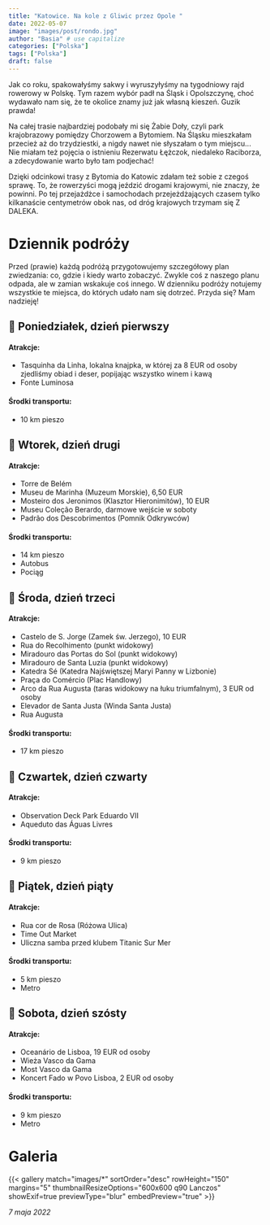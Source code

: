 ```yaml
---
title: "Katowice. Na kole z Gliwic przez Opole "
date: 2022-05-07
image: "images/post/rondo.jpg"
author: "Basia" # use capitalize
categories: ["Polska"]
tags: ["Polska"]
draft: false
---
```


Jak co roku, spakowałyśmy sakwy i wyruszyłyśmy na tygodniowy rajd rowerowy w Polskę. Tym razem wybór padł na Śląsk i Opolszczynę, choć wydawało nam się, że te okolice znamy już jak własną kieszeń. Guzik prawda! 

Na całej trasie najbardziej podobały mi się Żabie Doły, czyli park krajobrazowy pomiędzy Chorzowem a Bytomiem. Na Śląsku mieszkałam przecież aż do trzydziestki, a nigdy nawet nie słyszałam o tym miejscu... Nie miałam też pojęcia o istnieniu Rezerwatu Łężczok, niedaleko Raciborza, a zdecydowanie warto było tam podjechać!

Dzięki odcinkowi trasy z Bytomia do Katowic zdałam też sobie z czegoś sprawę. To, że rowerzyści mogą jeździć drogami krajowymi, nie znaczy, że powinni. Po tej przejażdżce i samochodach przejeżdżających czasem tylko kilkanaście centymetrów obok nas, od dróg krajowych trzymam się Z DALEKA.

# Dziennik podróży

Przed (prawie) każdą podróżą przygotowujemy szczegółowy plan zwiedzania: co, gdzie i kiedy warto zobaczyć. Zwykle coś z naszego planu odpada, ale w zamian wskakuje coś innego. W dzienniku podróży notujemy wszystkie te miejsca, do których udało nam się dotrzeć. Przyda się? Mam nadzieję!

## 📆 Poniedziałek, dzień pierwszy

#### Atrakcje:

* Tasquinha da Linha, lokalna knajpka, w której za 8 EUR od osoby zjedliśmy obiad i deser, popijając wszystko winem i kawą
* Fonte Luminosa

#### Środki transportu:

* 10 km pieszo

## 📆 Wtorek, dzień drugi

#### Atrakcje:

* Torre de Belém
* Museu de Marinha (Muzeum Morskie), 6,50 EUR   
* Mosteiro dos Jeronimos (Klasztor Hieronimitów), 10 EUR
* Museu Coleção Berardo, darmowe wejście w soboty
* Padrão dos Descobrimentos (Pomnik Odkrywców)

#### Środki transportu:
* 14 km pieszo
* Autobus
* Pociąg

## 📆 Środa, dzień trzeci

#### Atrakcje:

* Castelo de S. Jorge (Zamek św. Jerzego), 10 EUR
* Rua do Recolhimento (punkt widokowy)
* Miradouro das Portas do Sol (punkt widokowy)
* Miradouro de Santa Luzia (punkt widokowy)
* Katedra Sé (Katedra Najświętszej Maryi Panny w Lizbonie)
* Praça do Comércio (Plac Handlowy)
* Arco da Rua Augusta (taras widokowy na łuku triumfalnym), 3 EUR od osoby
* Elevador de Santa Justa (Winda Santa Justa)
* Rua Augusta

#### Środki transportu:
* 17 km pieszo

## 📆 Czwartek, dzień czwarty

#### Atrakcje:

* Observation Deck Park Eduardo VII
* Aqueduto das Águas Livres

#### Środki transportu:
* 9 km pieszo

## 📆 Piątek, dzień piąty

#### Atrakcje:

* Rua cor de Rosa (Różowa Ulica)
* Time Out Market 
* Uliczna samba przed klubem Titanic Sur Mer

#### Środki transportu:

* 5 km pieszo
* Metro

## 📆 Sobota, dzień szósty

#### Atrakcje:

* Oceanário de Lisboa, 19 EUR od osoby
* Wieża Vasco da Gama
* Most Vasco da Gama
* Koncert Fado w Povo Lisboa, 2 EUR od osoby

#### Środki transportu:

* 9 km pieszo
* Metro

# Galeria

{{< gallery match="images/*" sortOrder="desc" rowHeight="150" margins="5" thumbnailResizeOptions="600x600 q90 Lanczos" showExif=true previewType="blur" embedPreview="true" >}}

*7 maja 2022*